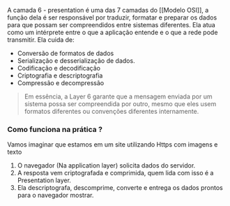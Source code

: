 A camada 6 - presentation é uma das 7 camadas do [[Modelo OSI]], a função dela é ser responsável por traduzir, formatar e preparar os dados para que possam ser compreendidos entre sistemas diferentes. Ela atua como um intérprete entre o que a aplicação entende e o que a rede pode transmitir.
Ela cuida de:
- Conversão de formatos de dados
- Serialização e desserialização de dados.
- Codificação e decodificação
- Criptografia e descriptografia
- Compressão e decompressão

> Em essência, a Layer 6 garante que a mensagem enviada por um sistema possa ser compreendida por outro, mesmo que eles usem formatos diferentes ou convenções diferentes internamente.

### Como funciona na prática ?
Vamos imaginar que estamos em um site utilizando Https com imagens e texto

1. O navegador (Na application layer) solicita dados do servidor.
2. A resposta vem criptografada e comprimida, quem lida com isso é a Presentation layer.
3. Ela descriptografa, descomprime, converte e entrega os dados prontos para o navegador mostrar.